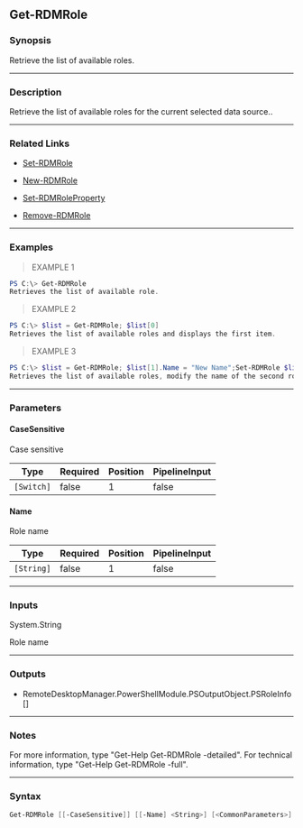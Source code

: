 Get-RDMRole
-----------

### Synopsis
Retrieve the list of available roles.

---

### Description

Retrieve the list of available roles for the current selected data source..

---

### Related Links
* [Set-RDMRole](Set-RDMRole)

* [New-RDMRole](New-RDMRole)

* [Set-RDMRoleProperty](Set-RDMRoleProperty)

* [Remove-RDMRole](Remove-RDMRole)

---

### Examples
> EXAMPLE 1

```PowerShell
PS C:\> Get-RDMRole
Retrieves the list of available role.
```
> EXAMPLE 2

```PowerShell
PS C:\> $list = Get-RDMRole; $list[0]
Retrieves the list of available roles and displays the first item.
```
> EXAMPLE 3

```PowerShell
PS C:\> $list = Get-RDMRole; $list[1].Name = "New Name";Set-RDMRole $list[1]
Retrieves the list of available roles, modify the name of the second role, update the role.
```

---

### Parameters
#### **CaseSensitive**
Case sensitive

|Type      |Required|Position|PipelineInput|
|----------|--------|--------|-------------|
|`[Switch]`|false   |1       |false        |

#### **Name**
Role name

|Type      |Required|Position|PipelineInput|
|----------|--------|--------|-------------|
|`[String]`|false   |1       |false        |

---

### Inputs
System.String

Role name

---

### Outputs
* RemoteDesktopManager.PowerShellModule.PSOutputObject.PSRoleInfo[]

---

### Notes
For more information, type "Get-Help Get-RDMRole -detailed". For technical information, type "Get-Help Get-RDMRole -full".

---

### Syntax
```PowerShell
Get-RDMRole [[-CaseSensitive]] [[-Name] <String>] [<CommonParameters>]
```
